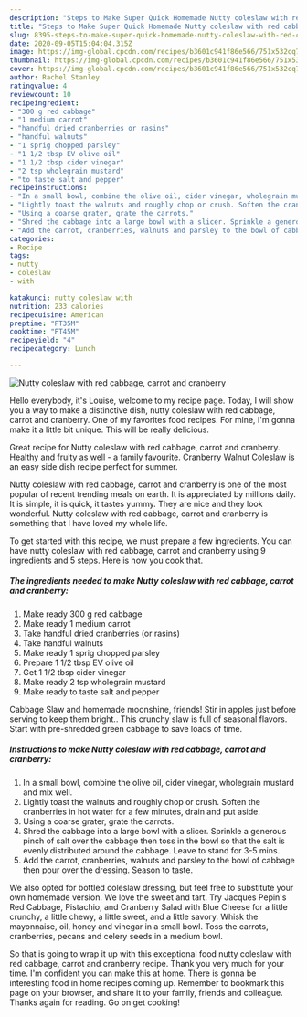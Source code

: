 ```yaml
---
description: "Steps to Make Super Quick Homemade Nutty coleslaw with red cabbage, carrot and cranberry"
title: "Steps to Make Super Quick Homemade Nutty coleslaw with red cabbage, carrot and cranberry"
slug: 8395-steps-to-make-super-quick-homemade-nutty-coleslaw-with-red-cabbage-carrot-and-cranberry
date: 2020-09-05T15:04:04.315Z
image: https://img-global.cpcdn.com/recipes/b3601c941f86e566/751x532cq70/nutty-coleslaw-with-red-cabbage-carrot-and-cranberry-recipe-main-photo.jpg
thumbnail: https://img-global.cpcdn.com/recipes/b3601c941f86e566/751x532cq70/nutty-coleslaw-with-red-cabbage-carrot-and-cranberry-recipe-main-photo.jpg
cover: https://img-global.cpcdn.com/recipes/b3601c941f86e566/751x532cq70/nutty-coleslaw-with-red-cabbage-carrot-and-cranberry-recipe-main-photo.jpg
author: Rachel Stanley
ratingvalue: 4
reviewcount: 10
recipeingredient:
- "300 g red cabbage"
- "1 medium carrot"
- "handful dried cranberries or rasins"
- "handful walnuts"
- "1 sprig chopped parsley"
- "1 1/2 tbsp EV olive oil"
- "1 1/2 tbsp cider vinegar"
- "2 tsp wholegrain mustard"
- "to taste salt and pepper"
recipeinstructions:
- "In a small bowl, combine the olive oil, cider vinegar, wholegrain mustard and mix well."
- "Lightly toast the walnuts and roughly chop or crush. Soften the cranberries in hot water for a few minutes, drain and put aside."
- "Using a coarse grater, grate the carrots."
- "Shred the cabbage into a large bowl with a slicer. Sprinkle a generous pinch of salt over the cabbage then toss in the bowl so that the salt is evenly distributed around the cabbage. Leave to stand for 3-5 mins."
- "Add the carrot, cranberries, walnuts and parsley to the bowl of cabbage then pour over the dressing. Season to taste."
categories:
- Recipe
tags:
- nutty
- coleslaw
- with

katakunci: nutty coleslaw with 
nutrition: 233 calories
recipecuisine: American
preptime: "PT35M"
cooktime: "PT45M"
recipeyield: "4"
recipecategory: Lunch

---
```



![Nutty coleslaw with red cabbage, carrot and cranberry](https://img-global.cpcdn.com/recipes/b3601c941f86e566/751x532cq70/nutty-coleslaw-with-red-cabbage-carrot-and-cranberry-recipe-main-photo.jpg)

Hello everybody, it's Louise, welcome to my recipe page. Today, I will show you a way to make a distinctive dish, nutty coleslaw with red cabbage, carrot and cranberry. One of my favorites food recipes. For mine, I'm gonna make it a little bit unique. This will be really delicious.

Great recipe for Nutty coleslaw with red cabbage, carrot and cranberry. Healthy and fruity as well - a family favourite. Cranberry Walnut Coleslaw is an easy side dish recipe perfect for summer.

Nutty coleslaw with red cabbage, carrot and cranberry is one of the most popular of recent trending meals on earth. It is appreciated by millions daily. It is simple, it is quick, it tastes yummy. They are nice and they look wonderful. Nutty coleslaw with red cabbage, carrot and cranberry is something that I have loved my whole life.


To get started with this recipe, we must prepare a few ingredients. You can have nutty coleslaw with red cabbage, carrot and cranberry using 9 ingredients and 5 steps. Here is how you cook that.

<!--inarticleads1-->

##### The ingredients needed to make Nutty coleslaw with red cabbage, carrot and cranberry:

1. Make ready 300 g red cabbage
1. Make ready 1 medium carrot
1. Take handful dried cranberries (or rasins)
1. Take handful walnuts
1. Make ready 1 sprig chopped parsley
1. Prepare 1 1/2 tbsp EV olive oil
1. Get 1 1/2 tbsp cider vinegar
1. Make ready 2 tsp wholegrain mustard
1. Make ready to taste salt and pepper


Cabbage Slaw and homemade moonshine, friends! Stir in apples just before serving to keep them bright.. This crunchy slaw is full of seasonal flavors. Start with pre-shredded green cabbage to save loads of time. 

<!--inarticleads2-->

##### Instructions to make Nutty coleslaw with red cabbage, carrot and cranberry:

1. In a small bowl, combine the olive oil, cider vinegar, wholegrain mustard and mix well.
1. Lightly toast the walnuts and roughly chop or crush. Soften the cranberries in hot water for a few minutes, drain and put aside.
1. Using a coarse grater, grate the carrots.
1. Shred the cabbage into a large bowl with a slicer. Sprinkle a generous pinch of salt over the cabbage then toss in the bowl so that the salt is evenly distributed around the cabbage. Leave to stand for 3-5 mins.
1. Add the carrot, cranberries, walnuts and parsley to the bowl of cabbage then pour over the dressing. Season to taste.


We also opted for bottled coleslaw dressing, but feel free to substitute your own homemade version. We love the sweet and tart. Try Jacques Pepin&#39;s Red Cabbage, Pistachio, and Cranberry Salad with Blue Cheese for a little crunchy, a little chewy, a little sweet, and a little savory. Whisk the mayonnaise, oil, honey and vinegar in a small bowl. Toss the carrots, cranberries, pecans and celery seeds in a medium bowl. 

So that is going to wrap it up with this exceptional food nutty coleslaw with red cabbage, carrot and cranberry recipe. Thank you very much for your time. I'm confident you can make this at home. There is gonna be interesting food in home recipes coming up. Remember to bookmark this page on your browser, and share it to your family, friends and colleague. Thanks again for reading. Go on get cooking!
